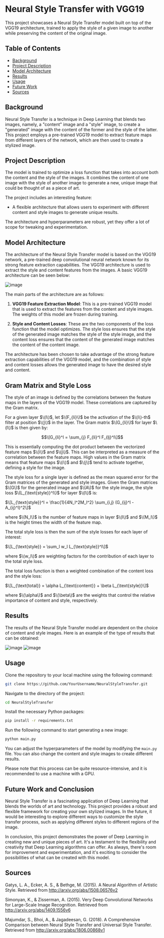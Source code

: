 # Neural Style Transfer with VGG19

This project showcases a Neural Style Transfer model built on top of the VGG19 architecture, trained to apply the style of a given image to another while preserving the content of the original image.

## Table of Contents

- [Background](#background)
- [Project Description](#project-description)
- [Model Architecture](#model-architecture)
- [Results](#results)
- [Usage](#usage)
- [Future Work](#future-work)
- [Sources](#sources)

## Background

Neural Style Transfer is a technique in Deep Learning that blends two images, namely, a "content" image and a "style" image, to create a "generated" image with the content of the former and the style of the latter. This project employs a pre-trained VGG19 model to extract feature maps from different layers of the network, which are then used to create a stylized image.

## Project Description

The model is trained to optimize a loss function that takes into account both the content and the style of the images. It combines the content of one image with the style of another image to generate a new, unique image that could be thought of as a piece of art.

The project includes an interesting feature: 

- A flexible architecture that allows users to experiment with different content and style images to generate unique results. 

The architecture and hyperparameters are robust, yet they offer a lot of scope for tweaking and experimentation.

## Model Architecture

The architecture of the Neural Style Transfer model is based on the VGG19 network, a pre-trained deep convolutional neural network known for its strong feature extraction capabilities. The VGG19 architecture is used to extract the style and content features from the images. A basic VGG19 architecture can be seen below:

![image](https://github.com/DimensionDweller/Neural_Style_Transfer/assets/75709283/f7370149-69b9-441c-891b-0d98cbebe16b)


The main parts of the architecture are as follows:

1. **VGG19 Feature Extraction Model**: This is a pre-trained VGG19 model that is used to extract the features from the content and style images. The weights of this model are frozen during training.

2. **Style and Content Losses**: These are the two components of the loss function that the model optimizes. The style loss ensures that the style of the generated image matches the style of the style image, and the content loss ensures that the content of the generated image matches the content of the content image.

The architecture has been chosen to take advantage of the strong feature extraction capabilities of the VGG19 model, and the combination of style and content losses allows the generated image to have the desired style and content.

## Gram Matrix and Style Loss

The style of an image is defined by the correlations between the feature maps in the layers of the VGG19 model. These correlations are captured by the Gram matrix. 

For a given layer $\(l\)$, let $\(F_{li}\)$ be the activation of the $\(i\)-th$ filter at position $\(j\)$ in the layer. The Gram matrix $\(G_{li}\)$ for layer $\(l\)$ is then given by:

$$\[G_{li}^l = \sum_{j} F_{li}^l F_{lj}^l\]$$

This is essentially computing the dot product between the vectorized feature maps $\(i\)$ and $\(j\)$. This can be interpreted as a measure of the correlation between the feature maps. High values in the Gram matrix means that feature maps $\(i\)$ and $\(j\)$ tend to activate together, defining a style for the image.

The style loss for a single layer is defined as the mean squared error for the Gram matrices of the generated and style images. Given the Gram matrices $\(G\)$ for the generated image and $\(A\)$ for the style image, the style loss $\(L_{\text{style}}^l\)$ for layer $\(l\)$ is:

$\[L_{\text{style}}^l = \frac{1}{4N_l^2M_l^2} \sum_{i,j} (G_{ij}^l - A_{ij}^l)^2\]$

where $\(N_l\)$ is the number of feature maps in layer $\(l\)$ and $\(M_l\)$ is the height times the width of the feature map. 

The total style loss is then the sum of the style losses for each layer of interest:

$\[L_{\text{style}} = \sum_l w_l L_{\text{style}}^l\]$

where $\(w_l\)$ are weighting factors for the contribution of each layer to the total style loss.

The total loss function is then a weighted combination of the content loss and the style loss:

$\[L_{\text{total}} = \alpha L_{\text{content}} + \beta L_{\text{style}}\]$

where $\(\alpha\)$ and $\(\beta\)$ are the weights that control the relative importance of content and style, respectively.

## Results

The results of the Neural Style Transfer model are dependent on the choice of content and style images. Here is an example of the type of results that can be obtained:

![image](https://github.com/DimensionDweller/Neural_Style_Transfer/assets/75709283/b44bc6d9-878d-4c33-a96c-ca610d2afb76)
![image](https://github.com/DimensionDweller/Neural_Style_Transfer/assets/75709283/80c727f9-2a8b-4f6d-9fc1-65eaf857f670)



## Usage

Clone the repository to your local machine using the following command:

```bash
git clone https://github.com/YourUsername/NeuralStyleTransfer.git
```

Navigate to the directory of the project:

```bash
cd NeuralStyleTransfer
```

Install the necessary Python packages:

```bash
pip install -r requirements.txt
```

Run the following command to start generating a new image:

```bash
python main.py
```

You can adjust the hyperparameters of the model by modifying the `main.py` file. You can also change the content and style images to create different results.

Please note that this process can be quite resource-intensive, and it is recommended to use a machine with a GPU.

## Future Work and Conclusion

Neural Style Transfer is a fascinating application of Deep Learning that blends the worlds of art and technology. This project provides a robust and flexible framework for creating your own stylized images. In the future, it would be interesting to explore different ways to customize the style transfer process, such as applying different styles to different regions of the image.

In conclusion, this project demonstrates the power of Deep Learning in creating new and unique pieces of art. It's a testament to the flexibility and creativity that Deep Learning algorithms can offer. As always, there's room for improvement and experimentation, and it's exciting to consider the possibilities of what can be created with this model.

## Sources

Gatys, L. A., Ecker, A. S., & Bethge, M. (2015). A Neural Algorithm of Artistic Style. Retrieved from http://arxiv.org/abs/1508.06576v2

Simonyan, K., & Zisserman, A. (2015). Very Deep Convolutional Networks for Large-Scale Image Recognition. Retrieved from http://arxiv.org/abs/1409.1556v6

Majumdar, S., Bhoi, A., & Jagadeesan, G. (2018). A Comprehensive Comparison between Neural Style Transfer and Universal Style Transfer. Retrieved from http://arxiv.org/abs/1806.00868v1
